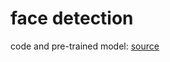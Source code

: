 # face detection

code and pre-trained model: [source](https://github.com/YonghaoHe/LFFD-A-Light-and-Fast-Face-Detector-for-Edge-Devices/tree/master/face_detection)
